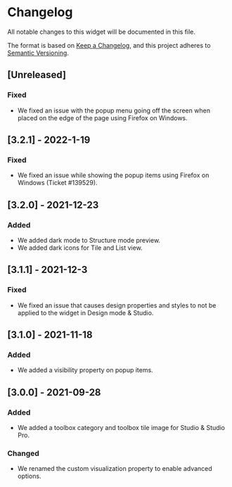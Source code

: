 # Changelog
All notable changes to this widget will be documented in this file.

The format is based on [Keep a Changelog](https://keepachangelog.com/en/1.0.0/), and this project adheres to [Semantic Versioning](https://semver.org/spec/v2.0.0.html).

## [Unreleased]

### Fixed
- We fixed an issue with the popup menu going off the screen when placed on the edge of the page using Firefox on Windows.

## [3.2.1] - 2022-1-19

### Fixed
- We fixed an issue while showing the popup items using Firefox on Windows (Ticket #139529).

## [3.2.0] - 2021-12-23

### Added
- We added dark mode to Structure mode preview.
- We added dark icons for Tile and List view.

## [3.1.1] - 2021-12-3

### Fixed
- We fixed an issue that causes design properties and styles to not be applied to the widget in Design mode & Studio.

## [3.1.0] - 2021-11-18

### Added
- We added a visibility property on popup items.

## [3.0.0] - 2021-09-28

### Added
- We added a toolbox category and toolbox tile image for Studio & Studio Pro.

### Changed
- We renamed the custom visualization property to enable advanced options.
